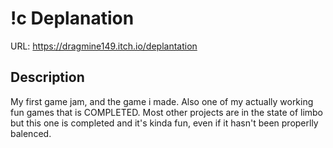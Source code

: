 # !c Deplanation
URL: https://dragmine149.itch.io/deplantation

## Description
My first game jam, and the game i made.
Also one of my actually working fun games that is COMPLETED. Most other projects are in the state of limbo but this one is completed and it's kinda fun, even if it hasn't been properlly balenced.
